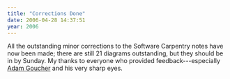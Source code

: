 ```yaml
---
title: "Corrections Done"
date: 2006-04-28 14:37:51
year: 2006
---
```

All the outstanding minor corrections to the Software Carpentry notes have now been made; there are still 21 diagrams outstanding, but they should be in by Sunday.  My thanks to everyone who provided feedback---especially <a href="http://www.ninjatactics.com">Adam Goucher</a> and his very sharp eyes.
